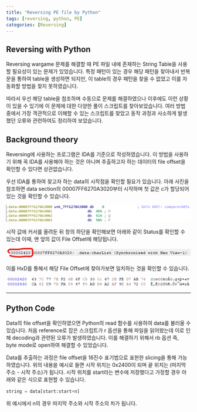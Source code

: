 ```yaml
---
title: "Reversing PE file by Python"
tags: [reversing, python, PE]
categories: [Reversing]
---
```


Reversing with Python
---------------------

Reversing wargame 문제를 해결할 때 PE 파일 내에 존재하는 String Table을 사용할 필요성이 있는 문제가 있었습니다. 특정 패턴이 있는 경우 해당 패턴을 찾아내서 반복문을 통하여 table을 생성하면 되지만, 이 table의 경우 패턴을 찾을 수 없었고 이를 자동화할 방법을 찾지 못하였습니다.

따라서 우선 해당 table을 참조하며 수동으로 문제를 해결하였으나 이후에도 이런 상황이 있을 수 있기에 이 문제에 대한 다양한 풀이 스크립트를 찾아보았습니다. 여러 방법 중에서 가장 객관적으로 이해할 수 있는 스크립트를 찾았고 동작 과정과 사소하게 발생했던 오류와 관련하여도 정리하여 보았습니다.

## **Background theory**

Reversing에 사용하는 프로그램은 IDA를 기준으로 작성하였습니다. 이 방법을 사용하기 위해 꼭 IDA를 사용해야 하는 것은 아니며 추출하고자 하는 데이터의 file offset을 확인할 수 있다면 상관없습니다.

우선 IDA를 통하여 찾고자 하는 data의 시작점을 확인할 필요가 있습니다. 아래 사진을 참조하면 data section의 00007FF6270A3020부터 시작하며 첫 값은 c가 할당되어 있는 것을 확인할 수 있습니다.

![IDA_View_1](https://github.com/Jun-Project-LAB/Jun-Project-LAB.github.io/blob/main/_image/IDA_View_1.png?raw=true)

시작 값에 커서를 올려둔 뒤 창의 하단을 확인해보면 아래와 같이 Status를 확인할 수 있는데 이때, 맨 앞의 값이 File Offset에 해당됩니다. 

![IDA_View_bot](https://github.com/Jun-Project-LAB/Jun-Project-LAB.github.io/blob/main/_image/IDA_View_bot.png?raw=true)

이를 HxD를 통해서 해당 File Offset에 찾아가보면 일치하는 것을 확인할 수 있습니다.

![HxD](https://github.com/Jun-Project-LAB/Jun-Project-LAB.github.io/blob/main/_image/HxD.png?raw=true)

* * *

## **Python Code**

Data의 file offset을 확인하였으면 Python의 read 함수를 사용하여 data를 불러올 수 있습니다. 처음 reference로 잡은 스크립트가 r 옵션을 통해 파일을 읽어왔는데 이로 인해 decoding과 관련된 오류가 발생하였습니다. 이를 해결하기 위해서 rb 옵션 즉, byte mode로 open하여 해결할 수 있었습니다.

 Data를 추출하는 과정은 file offset을 16진수 표기법으로 표현한 slicing을 통해 가능하였습니다. 위의 내용을 예시로 들면 시작 위치는 0x2400이 되며 끝 위치는 (마지막 주소 - 시작 주소)가 됩니다. 시작 위치를 start라는 변수에 저장했다고 가정할 경우 아래와 같은 식으로 표현할 수 있습니다.

```python
string = data[start:start+n]
```

위 예시에서 n의 경우 마지막 주소와 시작 주소의 차가 됩니다.
